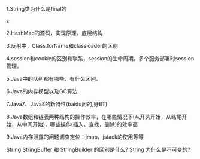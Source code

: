 1.String类为什么是final的

s

2.HashMap的源码，实现原理，底层结构



3.反射中，Class.forName和classloader的区别



4.session和cookie的区别和联系，session的生命周期，多个服务部署时session管理。

5.Java中的队列都有哪些，有什么区别。

6.Java的内存模型以及GC算法

7.Java7、Java8的新特性(baidu问的,好BT)

8.Java数组和链表两种结构的操作效率，在哪些情况下(从开头开始，从结尾开始，从中间开始)，哪些操作(插入，查找，删除)的效率高

9.Java内存泄露的问题调查定位：jmap，jstack的使用等等



String StringBuffer 和 StringBuilder 的区别是什么? String 为什么是不可变的?

